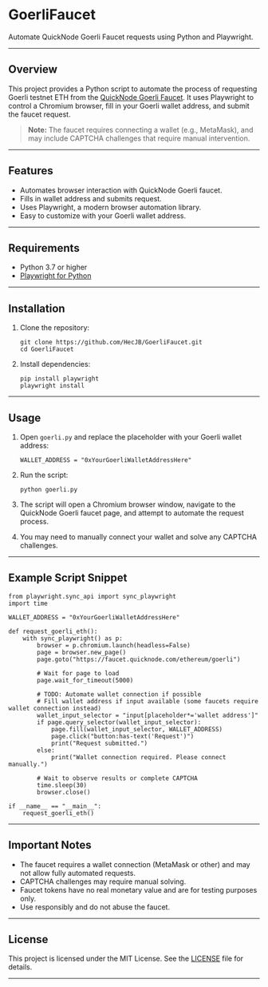 
# GoerliFaucet

Automate QuickNode Goerli Faucet requests using Python and Playwright.

---

## Overview

This project provides a Python script to automate the process of requesting Goerli testnet ETH from the [QuickNode Goerli Faucet](https://faucet.quicknode.com/ethereum/goerli). It uses Playwright to control a Chromium browser, fill in your Goerli wallet address, and submit the faucet request.

> **Note:** The faucet requires connecting a wallet (e.g., MetaMask), and may include CAPTCHA challenges that require manual intervention.

---

## Features

- Automates browser interaction with QuickNode Goerli faucet.
- Fills in wallet address and submits request.
- Uses Playwright, a modern browser automation library.
- Easy to customize with your Goerli wallet address.

---

## Requirements

- Python 3.7 or higher
- [Playwright for Python](https://playwright.dev/python/)

---

## Installation

1. Clone the repository:

   ```
   git clone https://github.com/HecJB/GoerliFaucet.git
   cd GoerliFaucet
   ```

2. Install dependencies:

   ```
   pip install playwright
   playwright install
   ```

---

## Usage

1. Open `goerli.py` and replace the placeholder with your Goerli wallet address:

   ```
   WALLET_ADDRESS = "0xYourGoerliWalletAddressHere"
   ```

2. Run the script:

   ```
   python goerli.py
   ```

3. The script will open a Chromium browser window, navigate to the QuickNode Goerli faucet page, and attempt to automate the request process.

4. You may need to manually connect your wallet and solve any CAPTCHA challenges.

---

## Example Script Snippet

```
from playwright.sync_api import sync_playwright
import time

WALLET_ADDRESS = "0xYourGoerliWalletAddressHere"

def request_goerli_eth():
    with sync_playwright() as p:
        browser = p.chromium.launch(headless=False)
        page = browser.new_page()
        page.goto("https://faucet.quicknode.com/ethereum/goerli")

        # Wait for page to load
        page.wait_for_timeout(5000)

        # TODO: Automate wallet connection if possible
        # Fill wallet address if input available (some faucets require wallet connection instead)
        wallet_input_selector = "input[placeholder*='wallet address']"
        if page.query_selector(wallet_input_selector):
            page.fill(wallet_input_selector, WALLET_ADDRESS)
            page.click("button:has-text('Request')")
            print("Request submitted.")
        else:
            print("Wallet connection required. Please connect manually.")

        # Wait to observe results or complete CAPTCHA
        time.sleep(30)
        browser.close()

if __name__ == "__main__":
    request_goerli_eth()
```

---

## Important Notes

- The faucet requires a wallet connection (MetaMask or other) and may not allow fully automated requests.
- CAPTCHA challenges may require manual solving.
- Faucet tokens have no real monetary value and are for testing purposes only.
- Use responsibly and do not abuse the faucet.

---

## License

This project is licensed under the MIT License. See the [LICENSE](LICENSE) file for details.

---
